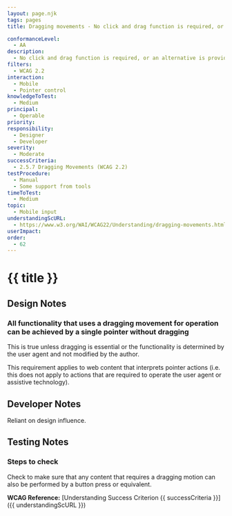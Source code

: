 ```yaml
---
layout: page.njk
tags: pages
title: Dragging movements - No click and drag function is required, or an alternative is provided 

conformanceLevel:
  - AA
description:
  - No click and drag function is required, or an alternative is provided 
filters:
  - WCAG 2.2
interaction:
  - Mobile
  - Pointer control
knowledgeToTest:
  - Medium
principal:
  - Operable
priority:
responsibility:
  - Designer
  - Developer
severity:
  - Moderate
successCriteria:
  - 2.5.7 Dragging Movements (WCAG 2.2)
testProcedure:
  - Manual
  - Some support from tools
timeToTest:
  - Medium
topic:
  - Mobile input
understandingScURL:
  - https://www.w3.org/WAI/WCAG22/Understanding/dragging-movements.html
userImpact:
order:
  - 62
---
```


# {{ title }}

## Design Notes

### All functionality that uses a dragging movement for operation can be achieved by a single pointer without dragging

This is true unless dragging is essential or the functionality is determined by the user agent and not modified by the author.

This requirement applies to web content that interprets pointer actions (i.e. this does not apply to actions that are required to operate the user agent or assistive technology).

## Developer Notes

Reliant on design influence.

## Testing Notes

### Steps to check

Check to make sure that any content that requires a dragging motion can also be performed by a button press or equivalent.

**WCAG Reference:** [Understanding Success Criterion {{ successCriteria }}]({{ understandingScURL }})

